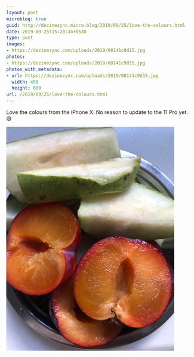 ```yaml
---
layout: post
microblog: true
guid: http://dezinezync.micro.blog/2019/09/25/love-the-colours.html
date: 2019-09-25T15:20:34+0530
type: post
images:
- https://dezinezync.com/uploads/2019/08141c9d15.jpg
photos:
- https://dezinezync.com/uploads/2019/08141c9d15.jpg
photos_with_metadata:
- url: https://dezinezync.com/uploads/2019/08141c9d15.jpg
  width: 450
  height: 600
url: /2019/09/25/love-the-colours.html
---
```

Love the colours from the iPhone X. No reason to update to the 11 Pro yet. 😅

<img src="uploads/2019/08141c9d15.jpg" width="450" height="600" alt="" />
